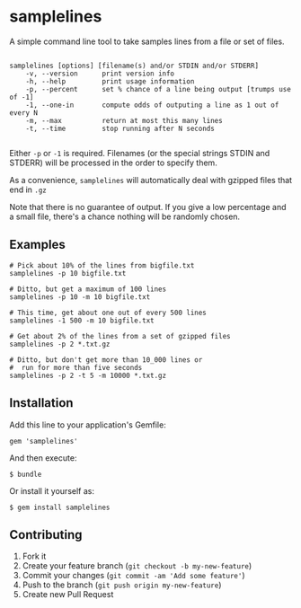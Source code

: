 # samplelines

A simple command line tool to take samples lines from a file or set of files.

~~~

samplelines [options] [filename(s) and/or STDIN and/or STDERR]
    -v, --version      print version info
    -h, --help         print usage information
    -p, --percent      set % chance of a line being output [trumps use of -1]
    -1, --one-in       compute odds of outputing a line as 1 out of every N
    -m, --max          return at most this many lines
    -t, --time         stop running after N seconds
    
~~~

Either `-p` or `-1` is required. Filenames (or the special strings STDIN
and STDERR) will be processed in the order to specify them.

As a convenience, `samplelines` will automatically deal with gzipped files 
that end in `.gz`

Note that there is no guarantee of output. If you give a low percentage and a small file, there's a chance nothing will be randomly chosen. 

## Examples

~~~
# Pick about 10% of the lines from bigfile.txt
samplelines -p 10 bigfile.txt

# Ditto, but get a maximum of 100 lines
samplelines -p 10 -m 10 bigfile.txt

# This time, get about one out of every 500 lines
samplelines -1 500 -m 10 bigfile.txt

# Get about 2% of the lines from a set of gzipped files
samplelines -p 2 *.txt.gz

# Ditto, but don't get more than 10_000 lines or
#  run for more than five seconds
samplelines -p 2 -t 5 -m 10000 *.txt.gz
~~~


## Installation

Add this line to your application's Gemfile:

    gem 'samplelines'

And then execute:

    $ bundle

Or install it yourself as:

    $ gem install samplelines



## Contributing

1. Fork it
2. Create your feature branch (`git checkout -b my-new-feature`)
3. Commit your changes (`git commit -am 'Add some feature'`)
4. Push to the branch (`git push origin my-new-feature`)
5. Create new Pull Request
